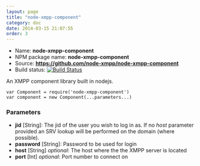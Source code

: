 ```yaml
---
layout: page
title: "node-xmpp-component"
category: doc
date: 2014-03-15 21:07:55
order: 3
---
```


* Name: __node-xmpp-component__
* NPM package name: __node-xmpp-component__
* Source: __https://github.com/node-xmpp/node-xmpp-component__
* Build status: [![Build Status](https://secure.travis-ci.org/node-xmpp/node-xmpp-component.png)](http://travis-ci.org/node-xmpp/node-xmpp-component)

An XMPP component library built in nodejs.

```
var Component = require('node-xmpp-component')
var component = new Component(...parameters...)
```

### Parameters

* __jid__ [String]: The jid of the user you wish to log in as. If no _host_ parameter provided an SRV lookup will be performed on the domain (where possible).
* __password__ [String]: Password to be used for login
* __host__ [String] _optional_: The host where the the XMPP server is located
* __port__ [Int] _optional_: Port number to connect on
